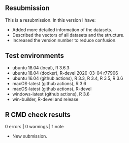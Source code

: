 ## Resubmission

This is a resubmission. In this version I have:

* Added more detailed information of the datasets.
* Described the vectors of all datasets and the structure.
* Increased the version number to reduce confusion.

## Test environments

* ubuntu 18.04 (local), R 3.6.3
* ubuntu 18.04 (docker), R-devel 2020-03-04 r77906
* ubuntu 16.04 (github actions), R 3.3, R 3.4, R 3.5, R 3.6
* macOS-latest (github actions), R 3.6
* macOS-latest (github actions), R-devel
* windows-latest (github actions), R 3.6
* win-builder, R-devel and release

## R CMD check results

0 errors | 0 warnings | 1 note

* New submission.

